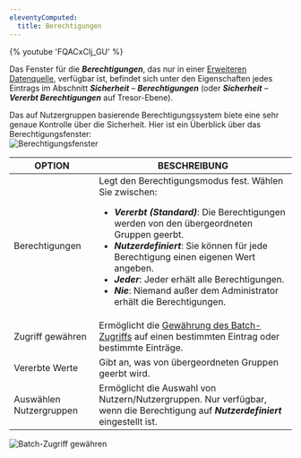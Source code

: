 ```yaml
---
eleventyComputed:
  title: Berechtigungen
---
```

{% youtube 'FQACxCIj_GU' %}  

Das Fenster für die ***Berechtigungen***, das nur in einer [Erweiteren Datenquelle](/rdm/windows/data-sources/data-sources-types/advanced-data-sources/), verfügbar ist, befindet sich unter den Eigenschaften jedes Eintrags im Abschnitt ***Sicherheit*** – ***Berechtigungen*** (oder ***Sicherheit*** – ***Vererbt Berechtigungen*** auf Tresor-Ebene).

Das auf Nutzergruppen basierende Berechtigungssystem biete eine sehr genaue Kontrolle über die Sicherheit. Hier ist ein Überblick über das Berechtigungsfenster:  
![Berechtigungsfenster](https://webdevolutions.azureedge.net/docs/de/rdm/windows/RDMWin6083.png)  

| OPTION             | BESCHREIBUNG                                                                                                               |
|---------------------|---------------------------------------------------------------------------------------------------------------------------|
| Berechtigungen      | Legt den Berechtigungsmodus fest. Wählen Sie zwischen: <br> <ul><li>***Vererbt (Standard)***: Die Berechtigungen werden von den übergeordneten Gruppen geerbt.</li><li>***Nutzerdefiniert***: Sie können für jede Berechtigung einen eigenen Wert angeben.</li><li>***Jeder***: Jeder erhält alle Berechtigungen.</li><li>***Nie***: Niemand außer dem Administrator erhält die Berechtigungen.</li></ul>                                                                                  |
| Zugriff gewähren    | Ermöglicht die [Gewährung des Batch-Zugriffs](/rdm/windows/commands/administration/settings/system-settings/vault-management/batch-grant-access) auf einen bestimmten Eintrag oder bestimmte Einträge.   |
| Vererbte Werte    | Gibt an, was von übergeordneten Gruppen geerbt wird.                                                 |
| Auswählen Nutzergruppen  | Ermöglicht die Auswahl von Nutzern/Nutzergruppen. Nur verfügbar, wenn die Berechtigung auf ***Nutzerdefiniert*** eingestellt ist. |

![Batch-Zugriff gewähren](https://webdevolutions.azureedge.net/docs/de/rdm/windows/RDMWin6082.png) 
